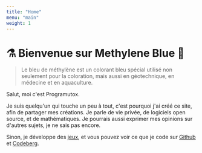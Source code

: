 ```yaml
---
title: "Home"
menu: "main"
weight: 1
---
```


# ⚗️ Bienvenue sur Methylene Blue 🧪

> Le bleu de méthylène est un colorant bleu spécial utilisé non seulement pour la coloration, mais aussi en géotechnique, en médecine et en aquaculture. 

Salut, moi c'est Programutox.

Je suis quelqu'un qui touche un peu à tout, c'est pourquoi j'ai créé ce site, afin de partager mes créations.
Je parle de vie privée, de logiciels open source, et de mathématiques.
Je pourrais aussi exprimer mes opinions sur d'autres sujets, je ne sais pas encore.

Sinon, je développe des [jeux](https://programutox.itch.io/), et vous pouvez voir ce que je code sur [Github](https://github.com/pgmtx/) et [Codeberg](https://codeberg.org/programutox/).
